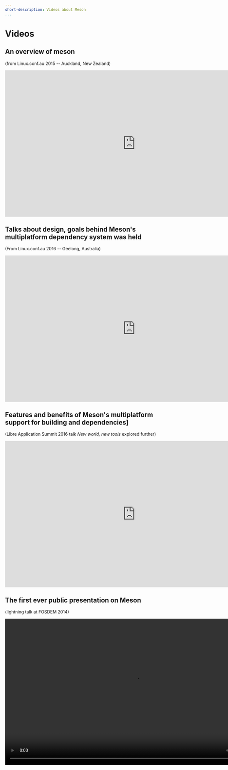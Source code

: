 ```yaml
---
short-description: Videos about Meson
...
```


# Videos

## An overview of meson

(from Linux.conf.au 2015 -- Auckland, New Zealand)

<div class="video-container">
<iframe width="854" height="480" src="https://www.youtube.com/embed/KPi0AuVpxLI" frameborder="0" allowfullscreen></iframe>
</div>

## Talks about design, goals behind Meson's multiplatform dependency system was held

(From Linux.conf.au 2016 -- Geelong, Australia)

<div class="video-container">
<iframe width="854" height="480" src="https://www.youtube.com/embed/CTJtKtQ8R5k" frameborder="0" allowfullscreen></iframe>
</div>

## Features and benefits of Meson's multiplatform support for building and dependencies]

(Libre Application Summit 2016 talk _New world, new tools_ explored further)

<div class="video-container">
<iframe width="854" height="480" src="https://www.youtube.com/embed/0-gx1qU2pPo" frameborder="0" allowfullscreen></iframe>
</div>

## The first ever public presentation on Meson

(lightning talk at FOSDEM 2014)

<video width="854" height="480" controls>
  < <source src=http://mirror.onet.pl/pub/mirrors/video.fosdem.org/2014/H2215_Ferrer/Sunday/Introducing_the_Meson_build_system.webm>
</video>

